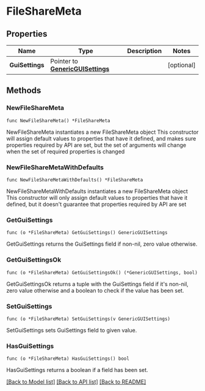 # FileShareMeta

## Properties

Name | Type | Description | Notes
------------ | ------------- | ------------- | -------------
**GuiSettings** | Pointer to [**GenericGUISettings**](GenericGUISettings.md) |  | [optional] 

## Methods

### NewFileShareMeta

`func NewFileShareMeta() *FileShareMeta`

NewFileShareMeta instantiates a new FileShareMeta object
This constructor will assign default values to properties that have it defined,
and makes sure properties required by API are set, but the set of arguments
will change when the set of required properties is changed

### NewFileShareMetaWithDefaults

`func NewFileShareMetaWithDefaults() *FileShareMeta`

NewFileShareMetaWithDefaults instantiates a new FileShareMeta object
This constructor will only assign default values to properties that have it defined,
but it doesn't guarantee that properties required by API are set

### GetGuiSettings

`func (o *FileShareMeta) GetGuiSettings() GenericGUISettings`

GetGuiSettings returns the GuiSettings field if non-nil, zero value otherwise.

### GetGuiSettingsOk

`func (o *FileShareMeta) GetGuiSettingsOk() (*GenericGUISettings, bool)`

GetGuiSettingsOk returns a tuple with the GuiSettings field if it's non-nil, zero value otherwise
and a boolean to check if the value has been set.

### SetGuiSettings

`func (o *FileShareMeta) SetGuiSettings(v GenericGUISettings)`

SetGuiSettings sets GuiSettings field to given value.

### HasGuiSettings

`func (o *FileShareMeta) HasGuiSettings() bool`

HasGuiSettings returns a boolean if a field has been set.


[[Back to Model list]](../README.md#documentation-for-models) [[Back to API list]](../README.md#documentation-for-api-endpoints) [[Back to README]](../README.md)



